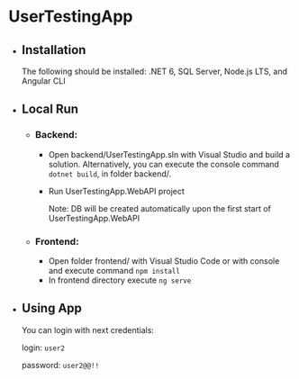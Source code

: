 # UserTestingApp

- ## Installation
  The following should be installed: .NET 6, SQL Server, Node.js LTS, and Angular CLI

- ## Local Run
  - ### Backend:
    - Open backend/UserTestingApp.sln with Visual Studio and build a solution.
      Alternatively, you can execute the console command ```dotnet build```, in folder backend/.
    - Run UserTestingApp.WebAPI project
      
      Note: DB will be created automatically upon the first start of UserTestingApp.WebAPI
  - ### Frontend:
    - Open folder frontend/ with Visual Studio Code or with console and execute command ```npm install```
    - In frontend directory execute ```ng serve```

- ## Using App
  You can login with next credentials:
  
    login: ```user2```
  
    password: ```user2@@!!```
